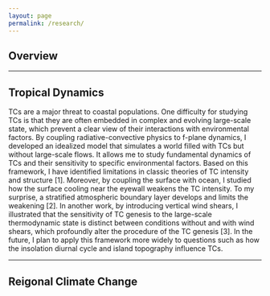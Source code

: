 ```yaml
---
layout: page
permalink: /research/  
--- 
```


## Overview

-----

## Tropical Dynamics

TCs are a major threat to coastal populations. One difficulty for studying TCs is that they are often embedded in complex and evolving large-scale state, which prevent a clear view of their interactions with environmental factors. By coupling radiative-convective physics to f-plane dynamics, I developed an idealized model that simulates a world filled with TCs but without large-scale flows. It allows me to study fundamental dynamics of TCs and their sensitivity to specific environmental factors. Based on this framework, I have identified limitations in classic theories of TC intensity and structure [1]. Moreover, by coupling the surface with ocean, I studied how the surface cooling near the eyewall weakens the TC intensity. To my surprise, a stratified atmospheric boundary layer develops and limits the weakening [2]. In another work, by introducing vertical wind shears, I illustrated that the sensitivity of TC genesis to the large-scale thermodynamic state is distinct between conditions without and with wind shears, which profoundly alter the procedure of the TC genesis [3]. In the future, I plan to apply this framework more widely to questions such as how the insolation diurnal cycle and island topography influence TCs.


-----
## Reigonal Climate Change


